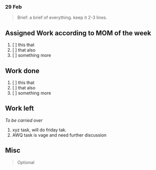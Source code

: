 ### 29 Feb

>Brief: a brief of everything. keep it 2-3 lines.

## Assigned Work according to MOM of the week
1. [ ] this that
2. [ ] that also
3. [ ] something more

## Work done
1. [ ] this that
2. [ ] that also
3. [ ] something more

## Work left

_*To be carried over*_

1. xyz task, will do friday tak.
2. AWQ task is vage and need further discussion

## Misc
> Optional
